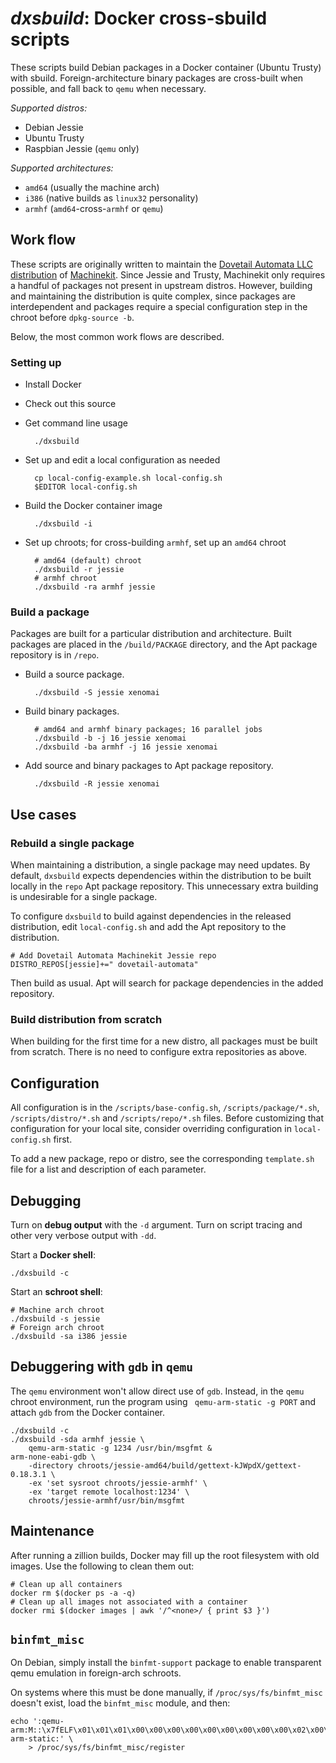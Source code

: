 # *dxsbuild*: Docker cross-sbuild scripts

These scripts build Debian packages in a Docker container (Ubuntu
Trusty) with sbuild. Foreign-architecture binary packages are
cross-built when possible, and fall back to `qemu` when necessary.

*Supported distros:*

- Debian Jessie
- Ubuntu Trusty
- Raspbian Jessie (`qemu` only)

*Supported architectures:*

- `amd64` (usually the machine arch)
- `i386` (native builds as `linux32` personality)
- `armhf` (`amd64`-cross-`armhf` or `qemu`)

## Work flow

These scripts are originally written to maintain the [Dovetail Automata
LLC distribution][1] of [Machinekit][2]. Since Jessie and Trusty, Machinekit
only requires a handful of packages not present in upstream distros.
However, building and maintaining the distribution is quite complex,
since packages are interdependent and packages require a special
configuration step in the chroot before `dpkg-source -b`.

Below, the most common work flows are described.

[1]: http://deb.dovetail-automata.com
[2]: http://machinekit.io

### Setting up

- Install Docker
- Check out this source
- Get command line usage

		./dxsbuild

- Set up and edit a local configuration as needed

		cp local-config-example.sh local-config.sh
		$EDITOR local-config.sh

- Build the Docker container image

		./dxsbuild -i

- Set up chroots; for cross-building `armhf`, set up an `amd64` chroot

		# amd64 (default) chroot
		./dxsbuild -r jessie
		# armhf chroot
		./dxsbuild -ra armhf jessie

### Build a package

Packages are built for a particular distribution and architecture.
Built packages are placed in the `/build/PACKAGE` directory, and the
Apt package repository is in `/repo`.

- Build a source package.

		./dxsbuild -S jessie xenomai

- Build binary packages.

		# amd64 and armhf binary packages; 16 parallel jobs
		./dxsbuild -b -j 16 jessie xenomai
		./dxsbuild -ba armhf -j 16 jessie xenomai

- Add source and binary packages to Apt package repository.

		./dxsbuild -R jessie xenomai

## Use cases

### Rebuild a single package

When maintaining a distribution, a single package may need updates. By
default, `dxsbuild` expects dependencies within the distribution to be
built locally in the `repo` Apt package repository. This unnecessary
extra building is undesirable for a single package.

To configure `dxsbuild` to build against dependencies in the released
distribution, edit `local-config.sh` and add the Apt repository to the
distribution.

	# Add Dovetail Automata Machinekit Jessie repo
	DISTRO_REPOS[jessie]+=" dovetail-automata"

Then build as usual.  Apt will search for package dependencies in the
added repository.

### Build distribution from scratch

When building for the first time for a new distro, all packages must
be built from scratch.  There is no need to configure extra
repositories as above.

## Configuration

All configuration is in the `/scripts/base-config.sh`,
`/scripts/package/*.sh`, `/scripts/distro/*.sh` and
`/scripts/repo/*.sh` files. Before customizing that configuration for
your local site, consider overriding configuration in
`local-config.sh` first.

To add a new package, repo or distro, see the corresponding
`template.sh` file for a list and description of each parameter.

## Debugging

Turn on **debug output** with the `-d` argument.  Turn on script tracing
and other very verbose output with `-dd`.

Start a **Docker shell**:

    ./dxsbuild -c

Start an **schroot shell**:

    # Machine arch chroot
    ./dxsbuild -s jessie
    # Foreign arch chroot
    ./dxsbuild -sa i386 jessie

## Debuggering with `gdb` in `qemu`

The `qemu` environment won't allow direct use of `gdb`. Instead, in
the `qemu` chroot environment, run the program using ` qemu-arm-static
-g PORT` and attach `gdb` from the Docker container.

    ./dxsbuild -c
    ./dxsbuild -sda armhf jessie \
        qemu-arm-static -g 1234 /usr/bin/msgfmt &
    arm-none-eabi-gdb \
        -directory chroots/jessie-amd64/build/gettext-kJWpdX/gettext-0.18.3.1 \
        -ex 'set sysroot chroots/jessie-armhf' \
        -ex 'target remote localhost:1234' \
        chroots/jessie-armhf/usr/bin/msgfmt

## Maintenance

After running a zillion builds, Docker may fill up the root filesystem
with old images.  Use the following to clean them out:

    # Clean up all containers
    docker rm $(docker ps -a -q)
    # Clean up all images not associated with a container
    docker rmi $(docker images | awk '/^<none>/ { print $3 }')

## `binfmt_misc`

On Debian, simply install the `binfmt-support` package to enable
transparent qemu emulation in foreign-arch schroots.

On systems where this must be done manually, if
`/proc/sys/fs/binfmt_misc` doesn't exist, load the `binfmt_misc`
module, and then:

    echo ':qemu-arm:M::\x7fELF\x01\x01\x01\x00\x00\x00\x00\x00\x00\x00\x00\x00\x02\x00\x28\x00:\xff\xff\xff\xff\xff\xff\xff\x00\xff\xff\xff\xff\xff\xff\xff\xff\xfe\xff\xff\xff:/usr/bin/qemu-arm-static:' \
        > /proc/sys/fs/binfmt_misc/register
